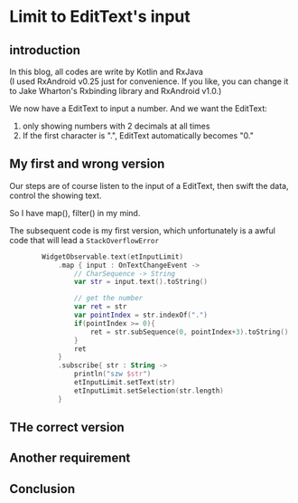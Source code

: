 # Limit to EditText's input

## introduction

In this blog, all codes are write by Kotlin and RxJava <br/>
(I used RxAndroid v0.25 just for convenience.
If you like, you can change it to Jake Wharton's Rxbinding library and RxAndroid v1.0.)


We now have a EditText to input a number. And we want the EditText:
1. only showing numbers with 2 decimals at all times
2. If the first character is ".", EditText automatically becomes "0."


## My first and wrong version

Our steps are of course listen to the input of a EditText, then swift the data, control the showing text.

So I have map(), filter() in my mind.

The subsequent code is my first version, which unfortunately is a awful code that will lead a ```StackOverflowError```

```kotlin
        WidgetObservable.text(etInputLimit)
            .map { input : OnTextChangeEvent ->
                // CharSequence -> String
                var str = input.text().toString()

                // get the number
                var ret = str
                var pointIndex = str.indexOf(".")
                if(pointIndex >= 0){
                    ret = str.subSequence(0, pointIndex+3).toString()
                }
                ret
            }
            .subscribe{ str : String ->
                println("szw $str")
                etInputLimit.setText(str)
                etInputLimit.setSelection(str.length)
            }
```



## THe correct version

## Another requirement


## Conclusion